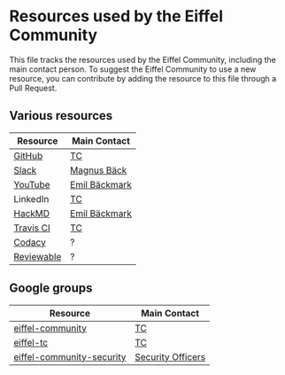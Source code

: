 # Resources used by the Eiffel Community

This file tracks the resources used by the Eiffel Community, including the main
contact person. To suggest the Eiffel Community to use a new resource, you can
contribute by adding the resource to this file through a Pull Request.

## Various resources

| Resource                                                                           | Main Contact                                                                                              |
|------------------------------------------------------------------------------------|-----------------------------------------------------------------------------------------------------------|
| [GitHub](https://github.com/eiffel-community)                                      | [TC](https://github.com/eiffel-community/community/blob/master/GOVERNANCE.md#technical-committee-members) |
| [Slack](https://eiffel-workspace.slack.com/)                                       | [Magnus Bäck](https://github.com/magnusbaeck)                                                             |
| [YouTube](https://www.youtube.com/@EiffelCommunity)                                | [Emil Bäckmark](https://github.com/e-backmark-ericsson)                                                   |
| LinkedIn                                                                           | [TC](https://github.com/eiffel-community/community/blob/master/GOVERNANCE.md#technical-committee-members) |
| [HackMD](https://hackmd.io/team/eiffel-community?nav=overview)                     | [Emil Bäckmark](https://github.com/e-backmark-ericsson)                                                                                             |
| [Travis CI](https://app.travis-ci.com/organizations/eiffel-community/repositories) | [TC](https://github.com/eiffel-community/community/blob/master/GOVERNANCE.md#technical-committee-members) |
| [Codacy](https://app.codacy.com/)                                                  | ?                                                                                                         |
| [Reviewable](https://reviewable.io/)                                               | ?                                                                                                         |

## Google groups

| Resource                                                                       | Main Contact                                                                                                   |
|--------------------------------------------------------------------------------|----------------------------------------------------------------------------------------------------------------|
| [eiffel-community](https://groups.google.com/g/eiffel-community)               | [TC](https://github.com/eiffel-community/community/blob/master/GOVERNANCE.md#technical-committee-members)      |
| [eiffel-tc](https://groups.google.com/g/eiffel-tc)                             | [TC](https://github.com/eiffel-community/community/blob/master/GOVERNANCE.md#technical-committee-members)      |
| [eiffel-community-security](mailto:eiffel-community-security@googlegroups.com) | [Security Officers](https://github.com/eiffel-community/community/blob/master/GOVERNANCE.md#security-officers) |
